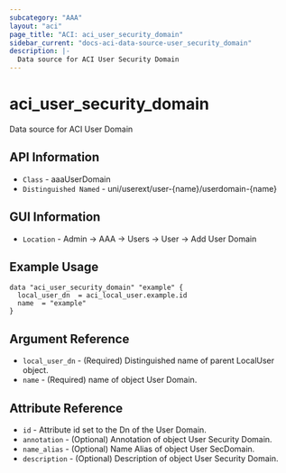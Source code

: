 ```yaml
---
subcategory: "AAA"
layout: "aci"
page_title: "ACI: aci_user_security_domain"
sidebar_current: "docs-aci-data-source-user_security_domain"
description: |-
  Data source for ACI User Security Domain
---
```


# aci_user_security_domain #
Data source for ACI User Domain

## API Information ##
* `Class` - aaaUserDomain
* `Distinguished Named` - uni/userext/user-{name}/userdomain-{name}

## GUI Information ##
* `Location` - Admin -> AAA -> Users -> User -> Add User Domain

## Example Usage ##

```hcl
data "aci_user_security_domain" "example" {
  local_user_dn  = aci_local_user.example.id
  name  = "example"
}
```

## Argument Reference ##
* `local_user_dn` - (Required) Distinguished name of parent LocalUser object.
* `name` - (Required) name of object User Domain.

## Attribute Reference ##
* `id` - Attribute id set to the Dn of the User Domain.
* `annotation` - (Optional) Annotation of object User Security Domain.
* `name_alias` - (Optional) Name Alias of object User SecDomain.
* `description` - (Optional) Description of object User Security Domain.
